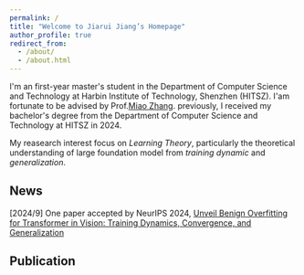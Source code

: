 ```yaml
---
permalink: /
title: "Welcome to Jiarui Jiang’s Homepage"
author_profile: true
redirect_from: 
  - /about/
  - /about.html
---
```


I'm an first-year master's student in the Department of Computer Science and Technology at Harbin Institute of Technology, Shenzhen (HITSZ). I'am fortunate to be advised by Prof.[Miao Zhang](https://faculty.hitsz.edu.cn/zhangmiao). previously, I received my bachelor's degree from the Department of Computer Science and Technology at HITSZ in 2024.

My reasearch interest focus on *Learning Theory*, particularly the theoretical understanding of large foundation model from *training dynamic* and *generalization*.

## News
\[2024/9\] One paper accepted by NeurIPS 2024, [Unveil Benign Overfitting for Transformer in Vision: Training Dynamics, Convergence, and Generalization](https://arxiv.org/abs/2409.19345)

## Publication
